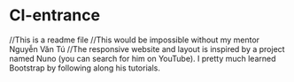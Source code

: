 # CI-entrance
//This is a readme file
//This would be impossible without my mentor Nguyễn Văn Tú
//The responsive website and layout is inspired by a project named Nuno (you can search for him on YouTube). I pretty much learned Bootstrap by following along his tutorials.

